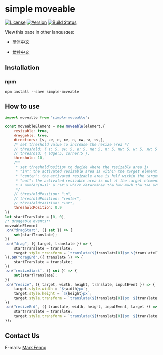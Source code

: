 # simple moveable

[![License](https://img.shields.io/badge/License-MIT-blue.svg)](https://github.com/EdgeTranslate/simple-moveable/blob/master/LICENSE.MIT)
[![Version](https://img.shields.io/github/release/EdgeTranslate/simple-moveable.svg?label=version)](https://github.com/EdgeTranslate/simple-moveable/releases)
[![Build Status](https://travis-ci.org/EdgeTranslate/simple-moveable.svg?branch=master)](https://travis-ci.org/EdgeTranslate/simple-moveable)


View this page in other languages:

* [简体中文](./docs/README_CN.md)

* [繁體中文](./docs/README_TW.md)


## Installation

### npm
```
npm install --save simple-moveable
```

## How to use
```js
import moveable from "simple-moveable";

const moveableElement = new moveable(element,{
	resizable: true,
	draggable: true,
	directions: [s, se, e, ne, n, nw, w, sw,],
	/* set threshold value to increase the resize area */
	// threshold: { s: 5, se: 5, e: 5, ne: 5, n: 5, nw: 5, w: 5, sw: 5 },
	// threshold: { edge:5, corner:5 },
	threshold: 10,
	/**
	 * set thresholdPosition to decide where the resizable area is
	 * "in": the activated resizable area is within the target element
	 * "center": the activated resizable area is half within the target element and half out of the it
	 * "out": the activated resizable area is out of the target element
	 * a number(0~1): a ratio which determines the how much the the activated resizable area beyond the element
	 */
	// thresholdPosition: "in",
	// thresholdPosition: "center",
	// thresholdPosition: "out",
	thresholdPosition: 0.9
})
let startTranslate = [0, 0];
/* draggable events*/
moveableElement
.on("dragStart", ({ set }) => {
	set(startTranslate);
})
.on("drag", ({ target, translate }) => {
	startTranslate = translate;
	target.style.transform = `translate(${translate[0]}px,${translate[1]}px)`;
}).on("dragEnd",({ translate }) => {
	startTranslate = translate;
})
.on("resizeStart", ({ set }) => {
	set(startTranslate);
})
.on("resize", ({ target, width, height, translate, inputEvent }) => {
	target.style.width = `${width}px`;
	target.style.height = `${height}px`;
	target.style.transform = `translate(${translate[0]}px, ${translate[1]}px)`;
})
.on("resizeEnd", ({ translate, width, height, inputEvent, target }) => {
	startTranslate = translate;
	target.style.transform = `translate(${translate[0]}px, ${translate[1]}px)`;
});
```

## Contact Us

E-mails: [Mark Fenng](mailto:f18846188605@gmail.com)